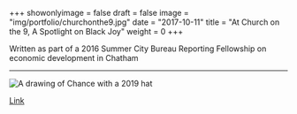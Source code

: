 +++
showonlyimage = false
draft = false
image = "img/portfolio/churchonthe9.jpg"
date = "2017-10-11"
title = "At Church on the 9, A Spotlight on Black Joy"
weight = 0
+++

Written as part of a 2016 Summer City Bureau Reporting Fellowship on economic development in Chatham

<!--more-->

***

![A drawing of Chance with a 2019 hat](/img/portfolio/churchonthe9.jpg)

[Link](http://www.chicagomag.com/city-life/August-2016/Chatham-Church-on-the-9/)